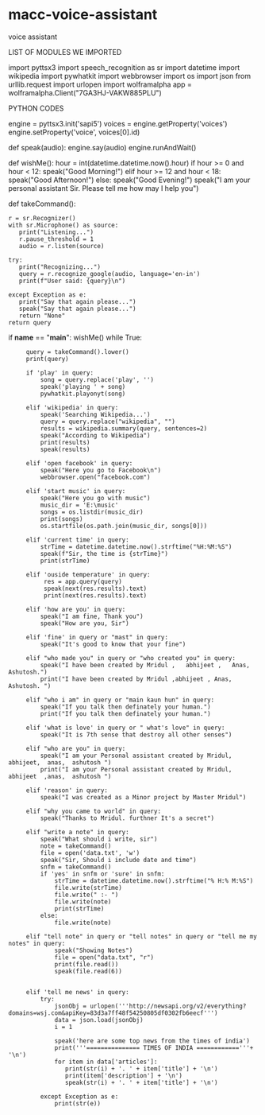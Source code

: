 # macc-voice-assistant
voice assistant

LIST OF MODULES WE IMPORTED

import pyttsx3
import speech_recognition as sr
import datetime
import wikipedia
import pywhatkit
import webbrowser
import os
import json
from urllib.request import urlopen
import wolframalpha
app = wolframalpha.Client("7GA3HJ-VAKW885PLU")


PYTHON CODES


engine = pyttsx3.init('sapi5')
voices = engine.getProperty('voices')
engine.setProperty('voice', voices[0].id)

def speak(audio):
    engine.say(audio)
    engine.runAndWait()


def wishMe():
    hour = int(datetime.datetime.now().hour)
    if hour >= 0 and hour < 12:
       speak("Good Morning!")
    elif hour >= 12 and hour < 18:
       speak("Good Afternoon!")
    else:
       speak("Good Evening!")
    speak("I am your personal assistant Sir. Please tell me how may I help you")


def takeCommand():

    r = sr.Recognizer()
    with sr.Microphone() as source:
       print("Listening...")
       r.pause_threshold = 1
       audio = r.listen(source)

    try:
       print("Recognizing...")
       query = r.recognize_google(audio, language='en-in')
       print(f"User said: {query}\n")

    except Exception as e:
       print("Say that again please...")
       speak("Say that again please...")
       return "None"
    return query


if __name__ == "__main__":
     wishMe()
     while True:

         query = takeCommand().lower()
         print(query)

         if 'play' in query:
             song = query.replace('play', '')
             speak('playing ' + song)
             pywhatkit.playonyt(song)

         elif 'wikipedia' in query:
             speak('Searching Wikipedia...')
             query = query.replace("wikipedia", "")
             results = wikipedia.summary(query, sentences=2)
             speak("According to Wikipedia")
             print(results)
             speak(results)

         elif 'open facebook' in query:
             speak("Here you go to Facebook\n")
             webbrowser.open("facebook.com")

         elif 'start music' in query:
             speak("Here you go with music")
             music_dir = 'E:\music'
             songs = os.listdir(music_dir)
             print(songs)
             os.startfile(os.path.join(music_dir, songs[0]))

         elif 'current time' in query:
             strTime = datetime.datetime.now().strftime("%H:%M:%S")
             speak(f"Sir, the time is {strTime}")
             print(strTime)

         elif 'ouside temperature' in query:
              res = app.query(query)
              speak(next(res.results).text)
              print(next(res.results).text)

         elif 'how are you' in query:
             speak("I am fine, Thank you")
             speak("How are you, Sir")

         elif 'fine' in query or "mast" in query:
             speak("It's good to know that your fine")

         elif "who made you" in query or "who created you" in query:
             speak("I have been created by Mridul ,   abhijeet ,   Anas,   Ashutosh.")
             print("I have been created by Mridul ,abhijeet , Anas, Ashutosh. ")

         elif "who i am" in query or "main kaun hun" in query:
             speak("If you talk then definately your human.")
             print("If you talk then definately your human.")

         elif 'what is love' in query or " what's love" in query:
             speak("It is 7th sense that destroy all other senses")

         elif "who are you" in query:
             speak("I am your Personal assistant created by Mridul,  abhijeet,  anas,  ashutosh ")
             print("I am your Personal assistant created by Mridul,  abhijeet  ,anas,  ashutosh ")

         elif 'reason' in query:
             speak("I was created as a Minor project by Master Mridul")

         elif "why you came to world" in query:
             speak("Thanks to Mridul. furthner It's a secret")

         elif "write a note" in query:
             speak("What should i write, sir")
             note = takeCommand()
             file = open('data.txt', 'w')
             speak("Sir, Should i include date and time")
             snfm = takeCommand()
             if 'yes' in snfm or 'sure' in snfm:
                 strTime = datetime.datetime.now().strftime("% H:% M:%S")
                 file.write(strTime)
                 file.write(" :- ")
                 file.write(note)
                 print(strTime)
             else:
                 file.write(note)

         elif "tell note" in query or "tell notes" in query or "tell me my notes" in query:
                 speak("Showing Notes")
                 file = open("data.txt", "r")
                 print(file.read())
                 speak(file.read(6))


         elif 'tell me news' in query:
             try:
                 jsonObj = urlopen('''http://newsapi.org/v2/everything?domains=wsj.com&apiKey=83d3a7ff48f54250805df0302fb6eecf''')
                 data = json.load(jsonObj)
                 i = 1

                 speak('here are some top news from the times of india')
                 print('''=============== TIMES OF INDIA ============'''+ '\n')
                 for item in data['articles']:
                    print(str(i) + '. ' + item['title'] + '\n')
                    print(item['description'] + '\n')
                    speak(str(i) + '. ' + item['title'] + '\n')

             except Exception as e:
                 print(str(e))




